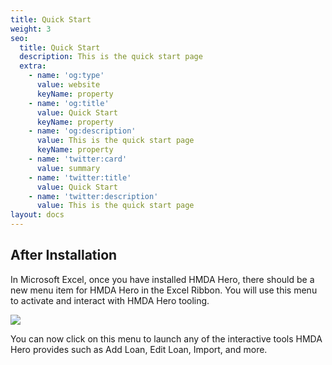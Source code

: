 ```yaml
---
title: Quick Start
weight: 3
seo:
  title: Quick Start
  description: This is the quick start page
  extra:
    - name: 'og:type'
      value: website
      keyName: property
    - name: 'og:title'
      value: Quick Start
      keyName: property
    - name: 'og:description'
      value: This is the quick start page
      keyName: property
    - name: 'twitter:card'
      value: summary
    - name: 'twitter:title'
      value: Quick Start
    - name: 'twitter:description'
      value: This is the quick start page
layout: docs
---
```

## After Installation

In Microsoft Excel, once you have installed HMDA Hero, there should be a new menu item for HMDA Hero in the Excel Ribbon. You will use this menu to activate and interact with HMDA Hero tooling.

![](/images/HMDA%20Hero%20Excel%20Ribbon.png)



You can now click on this menu to launch any of the interactive tools HMDA Hero provides such as Add Loan, Edit Loan, Import, and more. 
